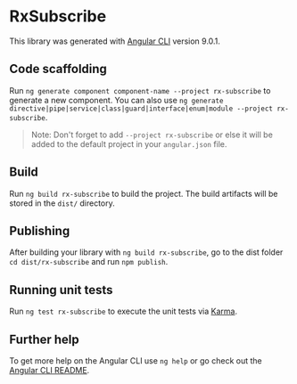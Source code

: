 # RxSubscribe

This library was generated with [Angular CLI](https://github.com/angular/angular-cli) version 9.0.1.

## Code scaffolding

Run `ng generate component component-name --project rx-subscribe` to generate a new component. You can also use `ng generate directive|pipe|service|class|guard|interface|enum|module --project rx-subscribe`.
> Note: Don't forget to add `--project rx-subscribe` or else it will be added to the default project in your `angular.json` file. 

## Build

Run `ng build rx-subscribe` to build the project. The build artifacts will be stored in the `dist/` directory.

## Publishing

After building your library with `ng build rx-subscribe`, go to the dist folder `cd dist/rx-subscribe` and run `npm publish`.

## Running unit tests

Run `ng test rx-subscribe` to execute the unit tests via [Karma](https://karma-runner.github.io).

## Further help

To get more help on the Angular CLI use `ng help` or go check out the [Angular CLI README](https://github.com/angular/angular-cli/blob/master/README.md).
